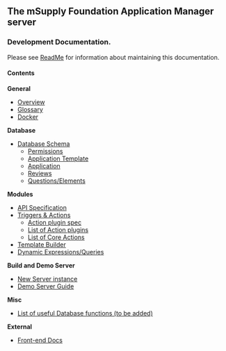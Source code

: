## **The mSupply Foundation Application Manager** server

### Development Documentation.

Please see [ReadMe](__README.md) for information about maintaining this documentation.

#### Contents

**General**

- [Overview](Overview.md)
- [Glossary](Glossary.md)
- [Docker](Docker.md)

**Database**

- [Database Schema](Database-Schema.md)
  - [Permissions](Database-Schema-Permission.md)
  - [Application Template](Database-Schema-Template.md)
  - [Application](Database-Schema-Application.md)
  - [Reviews](Database-Schema-Review-And-Consolidation.md)
  - [Questions/Elements](Elements-Questions.md)

**Modules**

- [API Specification](API.md)
- [Triggers & Actions](Triggers-and-Actions.md)
  - [Action plugin spec](Action-plugin-specification.md)
  - [List of Action plugins](List-of-Action-plugins.md)
  - [List of Core Actions](https://github.com/openmsupply/application-manager-web-app/wiki/List-Core-Actions)
- [Template Builder](https://github.com/openmsupply/application-manager-web-app/wiki/Template-Builder)
- [Dynamic Expressions/Queries](Query-Syntax.md)

**Build and Demo Server**

- [New Server instance](New-Server-Instance.md)
- [Demo Server Guide](Demo_Server_Guide.md)

**Misc**

- [List of useful Database functions (to be added)](Funcions.md)

**External**

- [Front-end Docs](https://github.com/openmsupply/application-manager-web-app/wiki)
